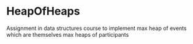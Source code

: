 # HeapOfHeaps
Assignment in data structures course to implement max heap of events which are themselves max heaps of participants
